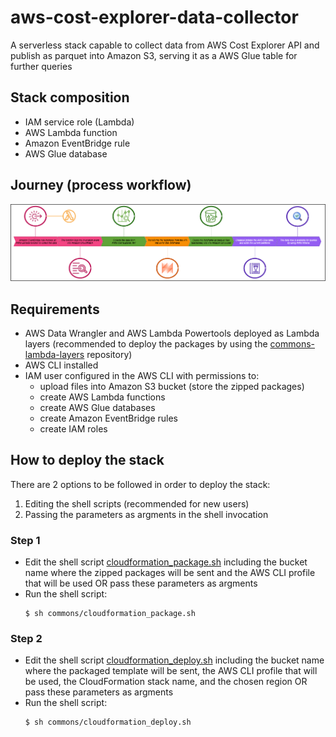 # aws-cost-explorer-data-collector

A serverless stack capable to collect data from AWS Cost Explorer API and publish as parquet into Amazon S3, serving it as a AWS Glue table for further queries

## Stack composition
- IAM service role (Lambda)
- AWS Lambda function
- Amazon EventBridge rule
- AWS Glue database

## Journey (process workflow)

![data-collector-journey.png](utils/data-collector-journey.png)

## Requirements
- AWS Data Wrangler and AWS Lambda Powertools deployed as Lambda layers (recommended to deploy the packages by using the [commons-lambda-layers](https://github.com/lmassaoy/commons-lambda-layers) repository)
- AWS CLI installed
- IAM user configured in the AWS CLI with permissions to:
    - upload files into Amazon S3 bucket (store the zipped packages)
    - create AWS Lambda functions
    - create AWS Glue databases
    - create Amazon EventBridge rules
    - create IAM roles

## How to deploy the stack

There are 2 options to be followed in order to deploy the stack:
1. Editing the shell scripts (recommended for new users)
2. Passing the parameters as argments in the shell invocation

### Step 1

- Edit the shell script [cloudformation_package.sh](cloudformation/cloudformation_package.sh) including the bucket name where the zipped packages will be sent and the AWS CLI profile that will be used OR pass these parameters as argments
- Run the shell script:
    ```
    $ sh commons/cloudformation_package.sh
    ```
### Step 2

- Edit the shell script [cloudformation_deploy.sh](cloudformation/cloudformation_deploy.sh) including the bucket name where the packaged template will be sent, the AWS CLI profile that will be used, the CloudFormation stack name, and the chosen region OR pass these parameters as argments
- Run the shell script:
    ```
    $ sh commons/cloudformation_deploy.sh
    ```